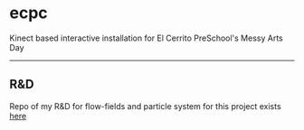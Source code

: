 # ecpc
Kinect based interactive installation for El Cerrito PreSchool's Messy Arts Day
______________

## R&D
Repo of my R&D for flow-fields and particle system for this project exists [here][1] 


[1]:https://github.com/jaycody/flow-fields
